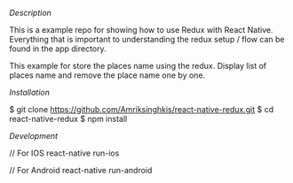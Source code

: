 *Description*

This is a example repo for showing how to use Redux with React Native. 
Everything that is important to understanding the redux setup / flow can be found in the app directory. 

This example for store the places name using the redux. 
Display list of places name and remove the place name one by one.

*Installation*

$ git clone https://github.com/Amriksinghkis/react-native-redux.git
$ cd react-native-redux
$ npm install

*Development*

// For IOS
react-native run-ios

// For Android
react-native run-android
